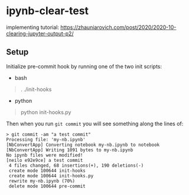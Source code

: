# ipynb-clear-test

implementing tutorial: https://zhauniarovich.com/post/2020/2020-10-clearing-jupyter-output-p2/


## Setup
Initialize pre-commit hook by running one of the two init scripts: 

- bash
> . ./init-hooks
- python
> python init-hooks.py

Then when you run `git commit` you will see something along the lines of: 
```
> git commit -am "a test commit"
Processing file: 'my-nb.ipynb'
[NbConvertApp] Converting notebook my-nb.ipynb to notebook
[NbConvertApp] Writing 1091 bytes to my-nb.ipynb
No ipynb files were modified!
[neilo e92e9ce] a test commit
 4 files changed, 68 insertions(+), 190 deletions(-)
 create mode 100644 init-hooks
 create mode 100644 init-hooks.py
 rewrite my-nb.ipynb (70%)
 delete mode 100644 pre-commit
```
